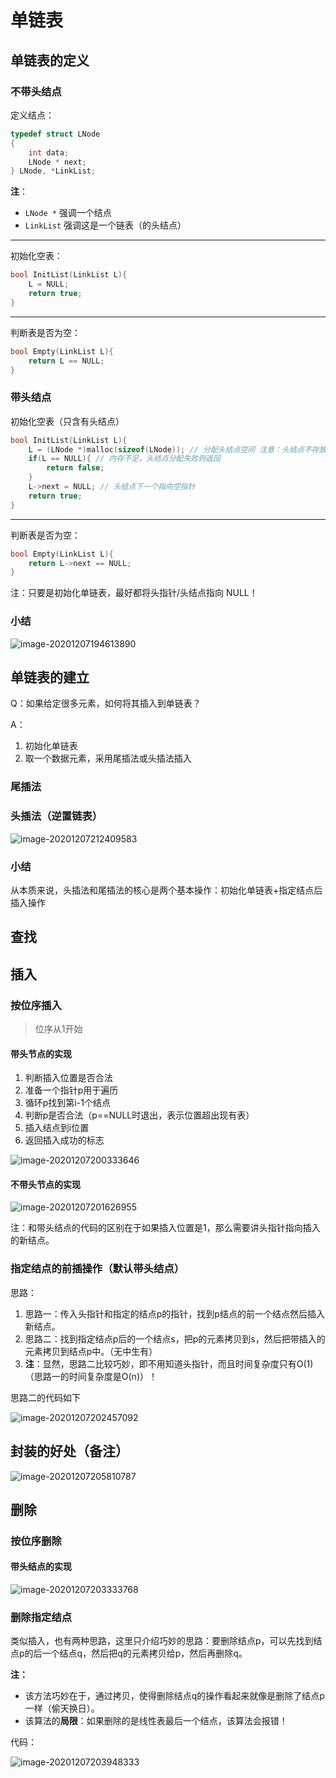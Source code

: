 # 单链表

## 单链表的定义

### 不带头结点

定义结点：

```c
typedef struct LNode
{
    int data;
    LNode * next;
} LNode, *LinkList; 
```

**注**：

- `LNode *` 强调一个结点
- `LinkList` 强调这是一个链表（的头结点）



---

初始化空表：

```c
bool InitList(LinkList L){
    L = NULL;
    return true;
}
```



---

判断表是否为空：

```c
bool Empty(LinkList L){
    return L == NULL;
}
```



### 带头结点

初始化空表（只含有头结点）

```c
bool InitList(LinkList L){
    L = (LNode *)malloc(sizeof(LNode)); // 分配头结点空间 注意：头结点不存放数据 
	if(L == NULL){ // 内存不足，头结点分配失败则返回
        return false;
    }
    L->next = NULL; // 头结点下一个指向空指针
    return true;
}
```



---

判断表是否为空：

```c
bool Empty(LinkList L){
    return L->next == NULL;
}
```



注：只要是初始化单链表，最好都将头指针/头结点指向 NULL！

### 小结

![image-20201207194613890](https://gitee.com/llillz/images/raw/master/image-20201207194613890.png)



## 单链表的建立

Q：如果给定很多元素，如何将其插入到单链表？

A：

1. 初始化单链表
2. 取一个数据元素，采用尾插法或头插法插入

### 尾插法



### 头插法（逆置链表）

![image-20201207212409583](https://gitee.com/llillz/images/raw/master/image-20201207212409583.png)

### 小结

从本质来说，头插法和尾插法的核心是两个基本操作：初始化单链表+指定结点后插入操作

## 查找

## 插入

### 按位序插入

> 位序从1开始

#### 带头节点的实现

1. 判断插入位置是否合法
2. 准备一个指针p用于遍历
3. 循环p找到第i-1个结点
4. 判断p是否合法（p==NULL时退出，表示位置超出现有表）
5. 插入结点到i位置
6. 返回插入成功的标志

![image-20201207200333646](https://gitee.com/llillz/images/raw/master/image-20201207200333646.png)



#### 不带头节点的实现

![image-20201207201626955](https://gitee.com/llillz/images/raw/master/image-20201207201626955.png)

注：和带头结点的代码的区别在于如果插入位置是1，那么需要讲头指针指向插入的新结点。

### 指定结点的前插操作（默认带头结点）

思路：

1. 思路一：传入头指针和指定的结点p的指针，找到p结点的前一个结点然后插入新结点。
2. 思路二：找到指定结点p后的一个结点s，把p的元素拷贝到s，然后把带插入的元素拷贝到结点p中。（无中生有）
3. **注**：显然，思路二比较巧妙，即不用知道头指针，而且时间复杂度只有O(1)（思路一的时间复杂度是O(n)）！



思路二的代码如下

![image-20201207202457092](https://gitee.com/llillz/images/raw/master/image-20201207202457092.png)



## 封装的好处（备注）

![image-20201207205810787](https://gitee.com/llillz/images/raw/master/image-20201207205810787.png)



## 删除

### 按位序删除

#### 带头结点的实现

![image-20201207203333768](https://gitee.com/llillz/images/raw/master/image-20201207203333768.png)

### 删除指定结点

类似插入，也有两种思路，这里只介绍巧妙的思路：要删除结点p，可以先找到结点p的后一个结点q，然后把q的元素拷贝给p，然后再删除q。

**注：**

- 该方法巧妙在于，通过拷贝，使得删除结点q的操作看起来就像是删除了结点p一样（偷天换日）。
- 该算法的**局限**：如果删除的是线性表最后一个结点，该算法会报错！



代码：

![image-20201207203948333](https://gitee.com/llillz/images/raw/master/image-20201207203948333.png)

